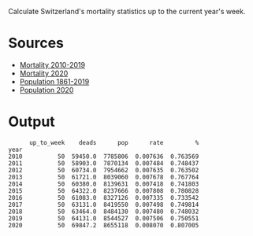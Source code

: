 Calculate Switzerland's mortality statistics up to the current year's week.

# Sources

- [Mortality 2010-2019](https://www.bfs.admin.ch/bfs/de/home/statistiken/gesundheit/gesundheitszustand/sterblichkeit-todesursachen.assetdetail.12607336.html)
- [Mortality 2020](https://www.bfs.admin.ch/bfs/de/home/statistiken/gesundheit/gesundheitszustand/sterblichkeit-todesursachen.assetdetail.15304923.html)
- [Population 1861-2019](https://www.bfs.admin.ch/bfs/de/home/statistiken/bevoelkerung/stand-entwicklung/bevoelkerung.assetdetail.13707405.html)
- [Population 2020](https://www.bfs.admin.ch/bfs/de/home/statistiken/bevoelkerung/stand-entwicklung/bevoelkerung.assetdetail.14941425.html)

# Output

          up_to_week    deads      pop      rate         %
    year                                                  
    2010          50  59450.0  7785806  0.007636  0.763569
    2011          50  58903.0  7870134  0.007484  0.748437
    2012          50  60734.0  7954662  0.007635  0.763502
    2013          50  61721.0  8039060  0.007678  0.767764
    2014          50  60380.0  8139631  0.007418  0.741803
    2015          50  64322.0  8237666  0.007808  0.780828
    2016          50  61083.0  8327126  0.007335  0.733542
    2017          50  63131.0  8419550  0.007498  0.749814
    2018          50  63464.0  8484130  0.007480  0.748032
    2019          50  64131.0  8544527  0.007506  0.750551
    2020          50  69847.2  8655118  0.008070  0.807005
